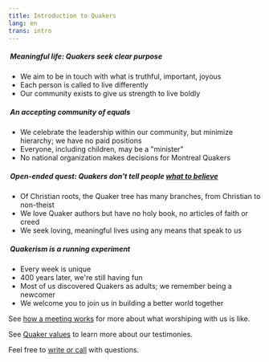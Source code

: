 ```yaml
---
title: Introduction to Quakers
lang: en
trans: intro
---
```

##### <i class="fab fa-fly fa-fw fa-2x color-1-light-text down_a_bit"></i> &nbsp;Meaningful life: Quakers seek clear purpose
  * We aim to be in touch with what is truthful, important, joyous 
  * Each person is called to live differently 
  * Our community exists to give us strength to live boldly

##### <i class="fas fa-arrows-alt-h fa-lg fa-fw fa-2x color-1-text down_a_bit"></i> &nbsp;An accepting community of equals
  * We celebrate the leadership within our community, but minimize hierarchy; we have no paid positions
  * Everyone, including children, may be a "minister"
  * No national organization makes decisions for Montreal Quakers

##### <i class="fas fa-road fa-lg fa-fw fa-2x color-1-dark-text down_a_bit"></i> &nbsp;Open-ended quest: Quakers don't tell people [what to believe](/testimonies.html) 
  * Of Christian roots, the Quaker tree has many branches, from Christian to non-theist
  * We love Quaker authors but have no holy book, no articles of faith or creed
  * We seek loving, meaningful lives using any means that speak to us

##### <i class="fas fa-vial fa-lg fa-fw fa-2x color-1-light-text down_a_bit"></i> &nbsp;Quakerism is a running experiment
  * Every week is unique
  * 400 years later, we're still having fun
  * Most of us discovered Quakers as adults; we remember being a newcomer
  * We welcome you to join us in building a better world together

See [how a meeting works](/about.html) for more about what worshiping with us is like.

See [Quaker values](/testimonies.html) to learn more about our testimonies.

Feel free to [write or call](/contact.html) with questions.
